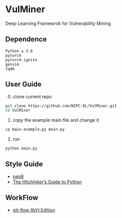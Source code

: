 # VulMiner
Deep Learning Framewrok for Vulnerability Mining

## Dependence
```
Python ≥ 3.6
pytorch
pytorch-ignite
gensim
tqdm
```

## User Guide
0. clone current repo
```bash
git clone https://github.com/NIPC-DL/VulMiner.git
cd VulMiner
```
1. copy the example main file and change it
```bash
cp main-example.py main.py
```
2. run
```bash
python main.py
```

## Style Guide
- [pep8](https://www.python.org/dev/peps/pep-0008/)
- [The Hitchhiker’s Guide to Python](https://docs.python-guide.org/)

## WorkFlow
- [git-flow AVH Edition](https://github.com/petervanderdoes/gitflow-avh)
